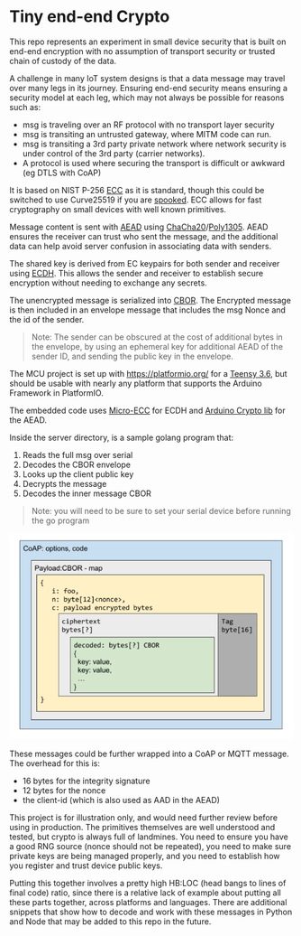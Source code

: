 # Tiny end-end Crypto #

This repo represents an experiment in small device security that is built on end-end encryption with no assumption of transport security or trusted chain of custody of the data.

A challenge in many IoT system designs is that a data message may travel over many legs in its journey. Ensuring end-end security means ensuring a security model at each leg, which may not always be possible for reasons such as:

* msg is traveling over an RF protocol with no transport layer security
* msg is transiting an untrusted gateway, where MITM code can run.
* msg is transiting a 3rd party private network where network security is under control of the 3rd party (carrier networks).
* A protocol is used where securing the transport is difficult or awkward (eg DTLS with CoAP)


It is based on NIST P-256 [ECC](https://en.wikipedia.org/wiki/Elliptic-curve_cryptography) as it is standard, though this could be switched to use Curve25519 if you are [spooked](http://ogryb.blogspot.com/2014/11/why-i-dont-trust-nist-p-256.html).  ECC allows for fast cryptography on small devices with well known primitives.

Message content is sent with [AEAD](https://en.wikipedia.org/wiki/Authenticated_encryption#Authenticated_encryption_with_associated_data) using [ChaCha20](https://en.wikipedia.org/wiki/Salsa20#ChaCha_variant)/[Poly1305](https://en.wikipedia.org/wiki/Poly1305).
AEAD ensures the receiver can trust who sent the message, and the additional data can help avoid server confusion in associating data with senders. 

The shared key is derived from EC keypairs for both sender and receiver using [ECDH](https://en.wikipedia.org/wiki/Elliptic-curve_Diffie%E2%80%93Hellman). This allows the sender and receiver to establish secure encryption without needing to exchange any secrets.

The unencrypted message is serialized into [CBOR](http://cbor.io/).  The Encrypted message is then included in an envelope message that includes the msg Nonce and the id of the sender.

> Note: The sender can be obscured at the cost of additional bytes in the envelope, by using an ephemeral key for additional AEAD of the sender ID, and sending the public key in the envelope.

The MCU project is set up with https://platformio.org/ for a [Teensy 3.6](https://www.pjrc.com/store/teensy36.html), but should be usable with nearly any platform that supports the Arduino Framework in PlatformIO.

The embedded code uses [Micro-ECC](https://github.com/kmackay/micro-ecc) for ECDH and [Arduino Crypto lib](https://github.com/rweather/arduinolibs/tree/master/libraries/Crypto) for the AEAD.

Inside the server directory, is a sample golang program that:

1. Reads the full msg over serial
1. Decodes the CBOR envelope
1. Looks up the client public key
1. Decrypts the message
1. Decodes the inner message CBOR

> Note: you will need to be sure to set your serial device before running the go program


![](packet.png)

These messages could be further wrapped into a CoAP or MQTT message. The overhead for this is:

* 16 bytes for the integrity signature
* 12 bytes for the nonce
* the client-id (which is also used as AAD in the AEAD)

This project is for illustration only, and would need further review before using in production. The primitives themselves are well understood and tested, but crypto is always full of landmines. You need to ensure you have a good RNG source (nonce should not be repeated), you need to make sure private keys are being managed properly, and you need to establish how you register and trust device public keys.

Putting this together involves a pretty high HB:LOC (head bangs to lines of final code) ratio, since there is a relative lack of example about putting all these parts together, across platforms and languages.  There are additional snippets that show how to decode and work with these messages in Python and Node that may be added to this repo in the future.

